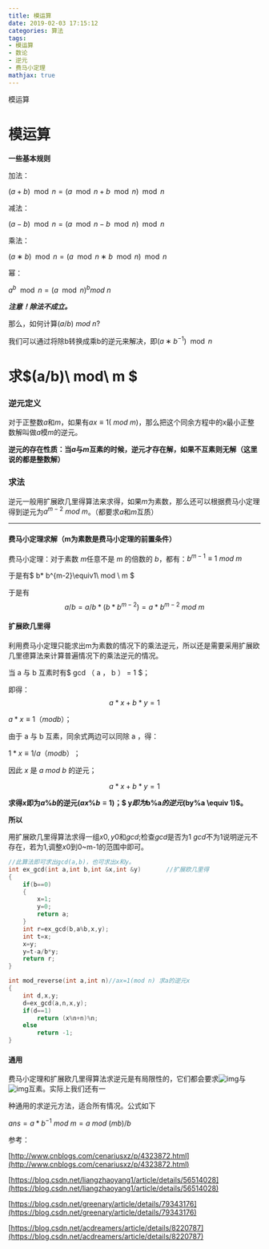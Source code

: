 ```yaml
---
title: 模运算
date: 2019-02-03 17:15:12
categories: 算法
tags: 
- 模运算
- 数论
- 逆元
- 费马小定理
mathjax: true
---
```


模运算

<!-- more -->

# 模运算

**一些基本规则**

加法：

$(a+b)\mod n=(a \mod n+b \mod n)\mod n​$

减法：

$(a-b)\mod n=(a \mod n-b \mod n)\mod n​$

乘法：

$(a∗b)\mod n=(a \mod n∗b \mod n)\mod n​$

幂：

$a^b \mod n=(a \mod n)^b  mod \ n​$

***注意！除法不成立。***

那么，如何计算$(a/b)\ mod\  n$?

我们可以通过将除b转换成乘b的逆元来解决，即$(a∗b^{-1} )\mod n​$ 

# 求$(a/b)\ mod\ m $

### 逆元定义

对于正整数$a$和$m$，如果有$ax\equiv 1(\ mod\ m)$，那么把这个同余方程中的$x$最小正整数解叫做$a$模$m$的逆元。

**逆元的存在性质：当$a$与$m$互素的时候，逆元才存在解，如果不互素则无解（这里说的都是整数解）**

### 求法

逆元一般用扩展欧几里得算法来求得，如果$m​$为素数，那么还可以根据费马小定理得到逆元为$a^{m-2}\ mod\ m​$。（都要求$a​$和$m​$互质）

----------------------------

#### 费马小定理求解（m为素数是费马小定理的前置条件）

费马小定理：对于素数 $m​$ 任意不是 $m​$ 的倍数的 $b​$，都有：$b^{m-1}\equiv1\  mod \ m​$

于是有$ b* b^{m-2}\equiv1\ mod \ m $

于是有
$$
a/b=a/b*(b * b ^ {m-2})=a*b ^ {m-2}\ mod\ m 
$$


#### 扩展欧几里得

利用费马小定理只能求出m为素数的情况下的乘法逆元，所以还是需要采用扩展欧几里德算法来计算普遍情况下的乘法逆元的情况。

当 a 与 b 互素时有$ gcd （ a ， b ） = 1 ​$；

即得：$$a*x + b*y = 1$$

$a * x ≡ 1 （ mod b ）；​$

由于 a 与 b 互素，同余式两边可以同除 a ，得：

$1 * x ≡ 1 / a （mod b）​$；

因此 $x$ 是 $a \ mod\  b$ 的逆元；



$$a*x + b*y = 1$$      

**求得$x$即为$a\%b$的逆元$(ax\%b \equiv 1)$；$ y$即为$b\%a$的逆元$(by\%a \equiv 1)$。**

**所以**

用扩展欧几里得算法求得一组$x0,y0​$和$gcd​$;检查$gcd​$是否为1 
$gcd​$不为1说明逆元不存在，若为1,调整$x0​$到0~m-1的范围中即可。 

```c++
//此算法即可求出gcd(a,b)，也可求出x和y。
int ex_gcd(int a,int b,int &x,int &y)       //扩展欧几里得 
{
    if(b==0)
    {
        x=1;
        y=0;
        return a;
    }
    int r=ex_gcd(b,a%b,x,y);
    int t=x;
    x=y;
    y=t-a/b*y;
    return r;
}

int mod_reverse(int a,int n)//ax=1(mod n) 求a的逆元x 
{
    int d,x,y;
    d=ex_gcd(a,n,x,y);
    if(d==1)
        return (x%n+n)%n;
    else
        return -1;
}
```

#### 通用

费马小定理和扩展欧几里得算法求逆元是有局限性的，它们都会要求![img](https://img-blog.csdn.net/20140613102654328)与![img](https://img-blog.csdn.net/20140613102712781)互素。实际上我们还有一

种通用的求逆元方法，适合所有情况。公式如下

$ans=a*b^{-1}\ mod\ m=a\ mod\ (mb)/b​$

参考：

[http://www.cnblogs.com/cenariusxz/p/4323872.html](http://www.cnblogs.com/cenariusxz/p/4323872.html)

[https://blog.csdn.net/liangzhaoyang1/article/details/56514028](https://blog.csdn.net/liangzhaoyang1/article/details/56514028)

[https://blog.csdn.net/greenary/article/details/79343176](https://blog.csdn.net/greenary/article/details/79343176)

[https://blog.csdn.net/acdreamers/article/details/8220787](https://blog.csdn.net/acdreamers/article/details/8220787)

